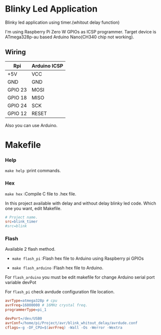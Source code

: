 # Blinky Led Application

Blinky led application using timer.(whitout delay function)

I'm using Raspberry Pi Zero W GPIOs as ICSP programmer. Target device is ATmega328p-au based Arduino Nano(CH340 chip not working).
## Wiring
Rpi  |  Arduino ICSP
--- | ---
+5V | VCC
GND | GND
GPIO 23 | MOSI
GPIO 18 | MISO
GPIO 24 | SCK
GPIO 12 | RESET

Also you can use Arduino.

# Makefile 

### Help

`make help`	:print commands.

### Hex

`make hex`	:Compile C file to .hex file.

In this project available with delay and without delay blinky led code. Which one you want, edit Makefile.

```makefile
# Project name.
src=blink_timer
#src=blink
```
### Flash  

Available 2 flash method.

* `make flash_pi`	:Flash hex file to Arduino using Raspberry pi GPIOs

* `make flash_arduino`	:Flash hex file to Arduino.

For `flash_arduino` you must be edit makefile for change Arduino serial port variable devPot

For `flash_pi` check avrdude configuration file location.

```makefile
avrType=atmega328p # cpu
avrFreq=16000000 # 16MHz crystal freq.
programmerType=pi_1

devPort=/dev/USB0
avrConf=/home/pi/Project/avr/blink_whitout_delay/avrdude.conf
cflags=-g -DF_CPU=$(avrFreq) -Wall -Os -Werror -Wextra
```

